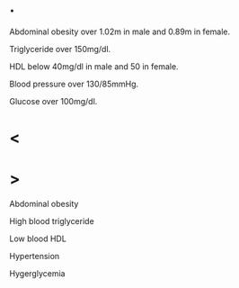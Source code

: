 # .

Abdominal obesity over 1.02m in male and 0.89m in female.

Triglyceride over 150mg/dl.

HDL below 40mg/dl in male and 50 in female.

Blood pressure over 130/85mmHg.

Glucose over 100mg/dl.

# <

# >

Abdominal obesity

High blood triglyceride

Low blood HDL

Hypertension

Hygerglycemia
